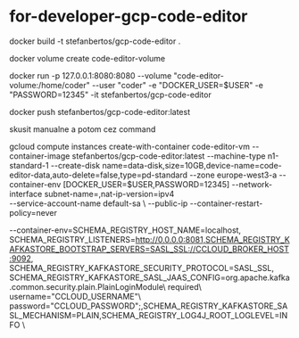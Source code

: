 # for-developer-gcp-code-editor
docker build -t stefanbertos/gcp-code-editor .

docker volume create code-editor-volume

docker run -p 127.0.0.1:8080:8080 --volume "code-editor-volume:/home/coder" --user "coder" -e "DOCKER_USER=$USER" -e "PASSWORD=12345" -it stefanbertos/gcp-code-editor

docker push stefanbertos/gcp-code-editor:latest

skusit manualne a potom cez command

gcloud compute instances create-with-container code-editor-vm --container-image stefanbertos/gcp-code-editor:latest --machine-type n1-standard-1 --create-disk name=data-disk,size=10GB,device-name=code-editor-data,auto-delete=false,type=pd-standard --zone europe-west3-a
--container-env [DOCKER_USER=$USER,PASSWORD=12345] --network-interface subnet-name=<subnet name>,nat-ip-version=ipv4 \
--service-account-name default-sa \ --public-ip  --container-restart-policy=never

--container-env=SCHEMA_REGISTRY_HOST_NAME=localhost,
SCHEMA_REGISTRY_LISTENERS=http://0.0.0.0:8081,SCHEMA_REGISTRY_KAFKASTORE_BOOTSTRAP_SERVERS=SASL_SSL://CCLOUD_BROKER_HOST:9092,
SCHEMA_REGISTRY_KAFKASTORE_SECURITY_PROTOCOL=SASL_SSL,
SCHEMA_REGISTRY_KAFKASTORE_SASL_JAAS_CONFIG=org.apache.kafka.common.security.plain.PlainLoginModule\ 
required\ username=\"CCLOUD_USERNAME\"\ password=\"CCLOUD_PASSWORD\"\;,SCHEMA_REGISTRY_KAFKASTORE_SASL_MECHANISM=PLAIN,SCHEMA_REGISTRY_LOG4J_ROOT_LOGLEVEL=INFO \
     

